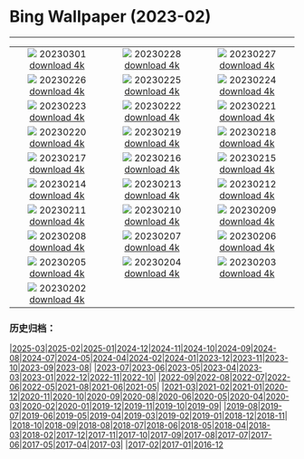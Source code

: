 # Bing Wallpaper (2023-02)
**************
| | | |
| :----: | :----: | :----: |
| ![](https://www.bing.com/th?id=OHR.CanopyPeru_FR-FR6319298115_1920x1080.jpg) 20230301 [download 4k](https://www.bing.com/th?id=OHR.CanopyPeru_FR-FR6319298115_UHD.jpg) | ![](https://www.bing.com/th?id=OHR.AtraniAmalfi_FR-FR5793259433_1920x1080.jpg) 20230228 [download 4k](https://www.bing.com/th?id=OHR.AtraniAmalfi_FR-FR5793259433_UHD.jpg) | ![](https://www.bing.com/th?id=OHR.PolarBearFrost_FR-FR5552724508_1920x1080.jpg) 20230227 [download 4k](https://www.bing.com/th?id=OHR.PolarBearFrost_FR-FR5552724508_UHD.jpg) |
| ![](https://www.bing.com/th?id=OHR.ChauvetCave_FR-FR5872027312_1920x1080.jpg) 20230226 [download 4k](https://www.bing.com/th?id=OHR.ChauvetCave_FR-FR5872027312_UHD.jpg) | ![](https://www.bing.com/th?id=OHR.BryceAnniv_FR-FR5197881521_1920x1080.jpg) 20230225 [download 4k](https://www.bing.com/th?id=OHR.BryceAnniv_FR-FR5197881521_UHD.jpg) | ![](https://www.bing.com/th?id=OHR.RichmondParkDuck_FR-FR4316388453_1920x1080.jpg) 20230224 [download 4k](https://www.bing.com/th?id=OHR.RichmondParkDuck_FR-FR4316388453_UHD.jpg) |
| ![](https://www.bing.com/th?id=OHR.ParisWinter_FR-FR1302095709_1920x1080.jpg) 20230223 [download 4k](https://www.bing.com/th?id=OHR.ParisWinter_FR-FR1302095709_UHD.jpg) | ![](https://www.bing.com/th?id=OHR.FriedensglockeFichtelberg_FR-FR6689553051_1920x1080.jpg) 20230222 [download 4k](https://www.bing.com/th?id=OHR.FriedensglockeFichtelberg_FR-FR6689553051_UHD.jpg) | ![](https://www.bing.com/th?id=OHR.MardiGrasNOLA_FR-FR1190888271_1920x1080.jpg) 20230221 [download 4k](https://www.bing.com/th?id=OHR.MardiGrasNOLA_FR-FR1190888271_UHD.jpg) |
| ![](https://www.bing.com/th?id=OHR.DarkSkiesDV_FR-FR1107349717_1920x1080.jpg) 20230220 [download 4k](https://www.bing.com/th?id=OHR.DarkSkiesDV_FR-FR1107349717_UHD.jpg) | ![](https://www.bing.com/th?id=OHR.MauiWhale_FR-FR0915020107_1920x1080.jpg) 20230219 [download 4k](https://www.bing.com/th?id=OHR.MauiWhale_FR-FR0915020107_UHD.jpg) | ![](https://www.bing.com/th?id=OHR.EbenIceCave_FR-FR0816161629_1920x1080.jpg) 20230218 [download 4k](https://www.bing.com/th?id=OHR.EbenIceCave_FR-FR0816161629_UHD.jpg) |
| ![](https://www.bing.com/th?id=OHR.SnoweyParis_FR-FR2199605880_1920x1080.jpg) 20230217 [download 4k](https://www.bing.com/th?id=OHR.SnoweyParis_FR-FR2199605880_UHD.jpg) | ![](https://www.bing.com/th?id=OHR.FireFallYosemite_FR-FR0670292909_1920x1080.jpg) 20230216 [download 4k](https://www.bing.com/th?id=OHR.FireFallYosemite_FR-FR0670292909_UHD.jpg) | ![](https://www.bing.com/th?id=OHR.HippoDayChobe_FR-FR0019070028_1920x1080.jpg) 20230215 [download 4k](https://www.bing.com/th?id=OHR.HippoDayChobe_FR-FR0019070028_UHD.jpg) |
| ![](https://www.bing.com/th?id=OHR.OtaruIgloo_FR-FR9681387219_1920x1080.jpg) 20230214 [download 4k](https://www.bing.com/th?id=OHR.OtaruIgloo_FR-FR9681387219_UHD.jpg) | ![](https://www.bing.com/th?id=OHR.MoonValley_FR-FR9594416275_1920x1080.jpg) 20230213 [download 4k](https://www.bing.com/th?id=OHR.MoonValley_FR-FR9594416275_UHD.jpg) | ![](https://www.bing.com/th?id=OHR.BoobyDarwinDay_FR-FR4290662221_1920x1080.jpg) 20230212 [download 4k](https://www.bing.com/th?id=OHR.BoobyDarwinDay_FR-FR4290662221_UHD.jpg) |
| ![](https://www.bing.com/th?id=OHR.MentonLemons_FR-FR4013525949_1920x1080.jpg) 20230211 [download 4k](https://www.bing.com/th?id=OHR.MentonLemons_FR-FR4013525949_UHD.jpg) | ![](https://www.bing.com/th?id=OHR.EpidaurusGreece_FR-FR6897166731_1920x1080.jpg) 20230210 [download 4k](https://www.bing.com/th?id=OHR.EpidaurusGreece_FR-FR6897166731_UHD.jpg) | ![](https://www.bing.com/th?id=OHR.LowerAntelopeAZ_FR-FR2754195868_1920x1080.jpg) 20230209 [download 4k](https://www.bing.com/th?id=OHR.LowerAntelopeAZ_FR-FR2754195868_UHD.jpg) |
| ![](https://www.bing.com/th?id=OHR.NorwayRestArea_FR-FR2245577203_1920x1080.jpg) 20230208 [download 4k](https://www.bing.com/th?id=OHR.NorwayRestArea_FR-FR2245577203_UHD.jpg) | ![](https://www.bing.com/th?id=OHR.SkiCourch_FR-FR3785057882_1920x1080.jpg) 20230207 [download 4k](https://www.bing.com/th?id=OHR.SkiCourch_FR-FR3785057882_UHD.jpg) | ![](https://www.bing.com/th?id=OHR.WaitangiFjordlandNP_FR-FR8657468975_1920x1080.jpg) 20230206 [download 4k](https://www.bing.com/th?id=OHR.WaitangiFjordlandNP_FR-FR8657468975_UHD.jpg) |
| ![](https://www.bing.com/th?id=OHR.MonarchPismo_FR-FR7613103099_1920x1080.jpg) 20230205 [download 4k](https://www.bing.com/th?id=OHR.MonarchPismo_FR-FR7613103099_UHD.jpg) | ![](https://www.bing.com/th?id=OHR.MedievalLabro_FR-FR9513902671_1920x1080.jpg) 20230204 [download 4k](https://www.bing.com/th?id=OHR.MedievalLabro_FR-FR9513902671_UHD.jpg) | ![](https://www.bing.com/th?id=OHR.QuebecFrontenac_FR-FR6676029003_1920x1080.jpg) 20230203 [download 4k](https://www.bing.com/th?id=OHR.QuebecFrontenac_FR-FR6676029003_UHD.jpg) |
| ![](https://www.bing.com/th?id=OHR.GroundhogThree_FR-FR1230510971_1920x1080.jpg) 20230202 [download 4k](https://www.bing.com/th?id=OHR.GroundhogThree_FR-FR1230510971_UHD.jpg) |  |  |

### 历史归档：

|[2025-03](bing/2025-03/2025-03.md)|[2025-02](bing/2025-02/2025-02.md)|[2025-01](bing/2025-01/2025-01.md)|[2024-12](bing/2024-12/2024-12.md)|[2024-11](bing/2024-11/2024-11.md)|[2024-10](bing/2024-10/2024-10.md)|[2024-09](bing/2024-09/2024-09.md)|[2024-08](bing/2024-08/2024-08.md)|[2024-07](bing/2024-07/2024-07.md)|[2024-05](bing/2024-05/2024-05.md)|[2024-04](bing/2024-04/2024-04.md)|[2024-02](bing/2024-02/2024-02.md)|[2024-01](bing/2024-01/2024-01.md)|[2023-12](bing/2023-12/2023-12.md)|[2023-11](bing/2023-11/2023-11.md)|[2023-10](bing/2023-10/2023-10.md)|[2023-09](bing/2023-09/2023-09.md)|[2023-08](bing/2023-08/2023-08.md)|
|[2023-07](bing/2023-07/2023-07.md)|[2023-06](bing/2023-06/2023-06.md)|[2023-05](bing/2023-05/2023-05.md)|[2023-04](bing/2023-04/2023-04.md)|[2023-03](bing/2023-03/2023-03.md)|[2023-01](bing/2023-01/2023-01.md)|[2022-12](bing/2022-12/2022-12.md)|[2022-11](bing/2022-11/2022-11.md)|[2022-10](bing/2022-10/2022-10.md)|
|[2022-09](bing/2022-09/2022-09.md)|[2022-08](bing/2022-08/2022-08.md)|[2022-07](bing/2022-07/2022-07.md)|[2022-06](bing/2022-06/2022-06.md)|[2022-05](bing/2022-05/2022-05.md)|[2021-08](bing/2021-08/2021-08.md)|[2021-06](bing/2021-06/2021-06.md)|[2021-05](bing/2021-05/2021-05.md)|
|[2021-03](bing/2021-03/2021-03.md)|[2021-02](bing/2021-02/2021-02.md)|[2021-01](bing/2021-01/2021-01.md)|[2020-12](bing/2020-12/2020-12.md)|[2020-11](bing/2020-11/2020-11.md)|[2020-10](bing/2020-10/2020-10.md)|[2020-09](bing/2020-09/2020-09.md)|[2020-08](bing/2020-08/2020-08.md)|[2020-06](bing/2020-06/2020-06.md)|[2020-05](bing/2020-05/2020-05.md)|[2020-04](bing/2020-04/2020-04.md)|[2020-03](bing/2020-03/2020-03.md)|[2020-02](bing/2020-02/2020-02.md)|[2020-01](bing/2020-01/2020-01.md)|[2019-12](bing/2019-12/2019-12.md)|[2019-11](bing/2019-11/2019-11.md)|[2019-10](bing/2019-10/2019-10.md)|[2019-09](bing/2019-09/2019-09.md)|
|[2019-08](bing/2019-08/2019-08.md)|[2019-07](bing/2019-07/2019-07.md)|[2019-06](bing/2019-06/2019-06.md)|[2019-05](bing/2019-05/2019-05.md)|[2019-04](bing/2019-04/2019-04.md)|[2019-03](bing/2019-03/2019-03.md)|[2019-02](bing/2019-02/2019-02.md)|[2019-01](bing/2019-01/2019-01.md)|[2018-12](bing/2018-12/2018-12.md)|[2018-11](bing/2018-11/2018-11.md)|
|[2018-10](bing/2018-10/2018-10.md)|[2018-09](bing/2018-09/2018-09.md)|[2018-08](bing/2018-08/2018-08.md)|[2018-07](bing/2018-07/2018-07.md)|[2018-06](bing/2018-06/2018-06.md)|[2018-05](bing/2018-05/2018-05.md)|[2018-04](bing/2018-04/2018-04.md)|[2018-03](bing/2018-03/2018-03.md)|[2018-02](bing/2018-02/2018-02.md)|[2017-12](bing/2017-12/2017-12.md)|[2017-11](bing/2017-11/2017-11.md)|[2017-10](bing/2017-10/2017-10.md)|[2017-09](bing/2017-09/2017-09.md)|[2017-08](bing/2017-08/2017-08.md)|[2017-07](bing/2017-07/2017-07.md)|[2017-06](bing/2017-06/2017-06.md)|[2017-05](bing/2017-05/2017-05.md)|[2017-04](bing/2017-04/2017-04.md)|[2017-03](bing/2017-03/2017-03.md)|
|[2017-02](bing/2017-02/2017-02.md)|[2017-01](bing/2017-01/2017-01.md)|[2016-12](bing/2016-12/2016-12.md)